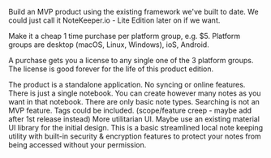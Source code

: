 Build an MVP product using the existing framework we've built to date.
We could just call it NoteKeeper.io - Lite Edition later on if we want.

Make it a cheap 1 time purchase per platform group, e.g. $5.
Platform groups are desktop (macOS, Linux, Windows), ioS, Android.

A purchase gets you a license to any single one of the 3 platform groups.
The license is good forever for the life of this product edition.

The product is a standalone application.
No syncing or online features.
There is just a single notebook.
You can create however many notes as you want in that notebook.
There are only basic note types.
Searching is not an MVP feature.
Tags could be included. (scope/feature creep - maybe add after 1st release instead)
More utilitarian UI.
Maybe use an existing material UI library for the initial design.
This is a basic streamlined local note keeping utility with built-in security & encryption features to protect your notes from being accessed without your permission.
